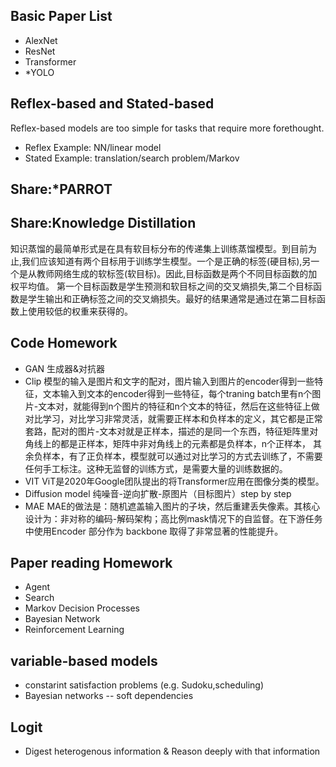 ## Basic Paper List
- AlexNet
- ResNet
- Transformer
- *YOLO
## Reflex-based and Stated-based
Reflex-based models are too simple for tasks that require more forethought.
- Reflex Example: NN/linear model
- Stated Example: translation/search problem/Markov
## Share:*PARROT
## Share:Knowledge Distillation
知识蒸馏的最简单形式是在具有软目标分布的传递集上训练蒸馏模型。到目前为止,我们应该知道有两个目标用于训练学生模型。一个是正确的标签(硬目标),另一个是从教师网络生成的软标签(软目标)。因此,目标函数是两个不同目标函数的加权平均值。 第一个目标函数是学生预测和软目标之间的交叉熵损失,第二个目标函数是学生输出和正确标签之间的交叉熵损失。最好的结果通常是通过在第二目标函数上使用较低的权重来获得的。
## Code Homework
- GAN
生成器&对抗器
- Clip
模型的输入是图片和文字的配对，图片输入到图片的encoder得到一些特征，文本输入到文本的encoder得到一些特征，每个traning batch里有n个图片-文本对，就能得到n个图片的特征和n个文本的特征，然后在这些特征上做对比学习，对比学习非常灵活，就需要正样本和负样本的定义，其它都是正常套路，配对的图片-文本对就是正样本，描述的是同一个东西，特征矩阵里对角线上的都是正样本，矩阵中非对角线上的元素都是负样本，n个正样本， 其余负样本，有了正负样本，模型就可以通过对比学习的方式去训练了，不需要任何手工标注。这种无监督的训练方式，是需要大量的训练数据的。
- VIT
ViT是2020年Google团队提出的将Transformer应用在图像分类的模型。
- Diffusion model
纯噪音-逆向扩散-原图片（目标图片）step by step
- MAE
MAE的做法是：随机遮盖输入图片的子块，然后重建丢失像素。其核心设计为：非对称的编码-解码架构；高比例mask情况下的自监督。在下游任务中使用Encoder 部分作为 backbone 取得了非常显著的性能提升。
## Paper reading Homework
- Agent
- Search
- Markov Decision Processes
- Bayesian Network
- Reinforcement Learning
## variable-based models
- constarint satisfaction problems (e.g. Sudoku,scheduling)
- Bayesian networks -- soft dependencies 
## Logit
- Digest heterogenous information & Reason deeply with that information